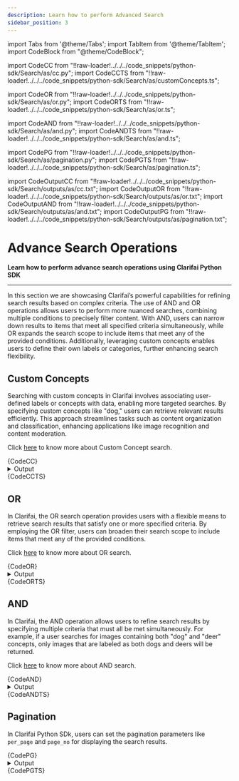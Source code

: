 ```yaml
---
description: Learn how to perform Advanced Search
sidebar_position: 3
---
```



import Tabs from '@theme/Tabs';
import TabItem from '@theme/TabItem';
import CodeBlock from "@theme/CodeBlock";


import CodeCC from "!!raw-loader!../../../code_snippets/python-sdk/Search/as/cc.py";
import CodeCCTS from "!!raw-loader!../../../code_snippets/python-sdk/Search/as/customConcepts.ts";

import CodeOR from "!!raw-loader!../../../code_snippets/python-sdk/Search/as/or.py";
import CodeORTS from "!!raw-loader!../../../code_snippets/python-sdk/Search/as/or.ts";

import CodeAND from "!!raw-loader!../../../code_snippets/python-sdk/Search/as/and.py";
import CodeANDTS from "!!raw-loader!../../../code_snippets/python-sdk/Search/as/and.ts";

import CodePG from "!!raw-loader!../../../code_snippets/python-sdk/Search/as/pagination.py";
import CodePGTS from "!!raw-loader!../../../code_snippets/python-sdk/Search/as/pagination.ts";



import CodeOutputCC from "!!raw-loader!../../../code_snippets/python-sdk/Search/outputs/as/cc.txt";
import CodeOutputOR from "!!raw-loader!../../../code_snippets/python-sdk/Search/outputs/as/or.txt";
import CodeOutputAND from "!!raw-loader!../../../code_snippets/python-sdk/Search/outputs/as/and.txt";
import CodeOutputPG from "!!raw-loader!../../../code_snippets/python-sdk/Search/outputs/as/pagination.txt";


# Advance Search Operations

**Learn how to perform advance search operations using Clarifai Python SDK**
<hr />

In this section we are showcasing Clarifai’s  powerful capabilities for refining search results based on complex criteria. The use of AND and OR operations allows users to perform more nuanced searches, combining multiple conditions to precisely filter content. With AND, users can narrow down results to items that meet all specified criteria simultaneously, while OR expands the search scope to include items that meet any of the provided conditions. Additionally, leveraging custom concepts enables users to define their own labels or categories, further enhancing search flexibility.


## Custom Concepts

Searching with custom concepts in Clarifai involves associating user-defined labels or concepts with data, enabling more targeted searches. By specifying custom concepts like "dog," users can retrieve relevant results efficiently. This approach streamlines tasks such as content organization and classification, enhancing applications like image recognition and content moderation.

Click [here](https://docs.clarifai.com/api-guide/search/rank) to know more about Custom Concept search.

<Tabs>
<TabItem value="python" label="Python">
    <CodeBlock className="language-python">{CodeCC}</CodeBlock>
    <details>
  <summary>Output</summary>
    <CodeBlock className="language-text">{CodeOutputCC}</CodeBlock>
    <img src="/img/python-sdk/as_cc.png" width="700" height="700" />
</details>
</TabItem>
<TabItem value="typescript" label="Typescript">
    <CodeBlock className="language-typescript">{CodeCCTS}</CodeBlock>
</TabItem>
</Tabs>






## OR

In Clarifai, the OR search operation provides users with a flexible means to retrieve search results that satisfy one or more specified criteria. By employing the OR filter, users can broaden their search scope to include items that meet any of the provided conditions.

Click [here](https://docs.clarifai.com/api-guide/search/legacy-search/) to know more about OR search.

<Tabs>
<TabItem value="python" label="Python">
    <CodeBlock className="language-python">{CodeOR}</CodeBlock>
    <details>
  <summary>Output</summary>
    <CodeBlock className="language-text">{CodeOutputOR}</CodeBlock>
    <img src="/img/python-sdk/as_or.png" width="700" height="700" />
</details>
</TabItem>
<TabItem value="typescript" label="Typescript">
    <CodeBlock className="language-typescript">{CodeORTS}</CodeBlock>
</TabItem>
</Tabs>






## AND

In Clarifai, the AND operation allows users to refine search results by specifying multiple criteria that must all be met simultaneously. For example, if a user searches for images containing both "dog" and "deer" concepts, only images that are labeled as both dogs and deers will be returned.

Click [here](https://docs.clarifai.com/api-guide/search/legacy-search/) to know more about AND search.


<Tabs>
<TabItem value="python" label="Python">
    <CodeBlock className="language-python">{CodeAND}</CodeBlock>
    <details>
  <summary>Output</summary>
    <CodeBlock className="language-text">{CodeOutputAND}</CodeBlock>
</details>
</TabItem>
<TabItem value="typescript" label="Typescript">
    <CodeBlock className="language-typescript">{CodeANDTS}</CodeBlock>
</TabItem>
</Tabs>




## Pagination

In Clarifai Python SDk, users can set the pagination parameters like `per_page` and `page_no` for displaying the search results.

<Tabs>
<TabItem value="python" label="Python">
    <CodeBlock className="language-python">{CodePG}</CodeBlock>
    <details>
  <summary>Output</summary>
    <CodeBlock className="language-text">{CodeOutputPG}</CodeBlock>
</details>
</TabItem>
<TabItem value="typescript" label="Typescript">
    <CodeBlock className="language-typescript">{CodePGTS}</CodeBlock>
</TabItem>
</Tabs>
